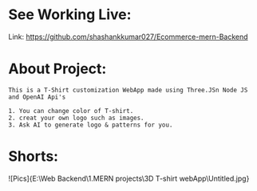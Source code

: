 # See Working Live:

Link: https://github.com/shashankkumar027/Ecommerce-mern-Backend

# About Project:

    This is a T-Shirt customization WebApp made using Three.JSn Node JS and OpenAI Api's 

    1. You can change color of T-shirt.
    2. creat your own logo such as images.
    3. Ask AI to generate logo & patterns for you.

# Shorts:

![Pics]{E:\Web Backend\1.MERN projects\3D T-shirt webApp\Untitled.jpg}
